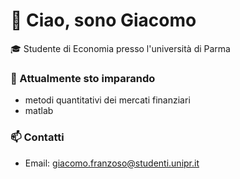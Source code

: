 # 👋 Ciao, sono Giacomo  
🎓 Studente di Economia presso l'università di Parma  

### 🌱 Attualmente sto imparando
- metodi quantitativi dei mercati finanziari
- matlab

### 📫 Contatti
- Email: giacomo.franzoso@studenti.unipr.it
